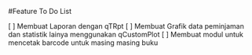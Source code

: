 #Feature To Do List

[ ] Membuat Laporan dengan qTRpt
[ ] Membuat Grafik data peminjaman dan statistik lainya menggunakan qCustomPlot
[ ] Membuat modul untuk mencetak barcode untuk masing masing buku

